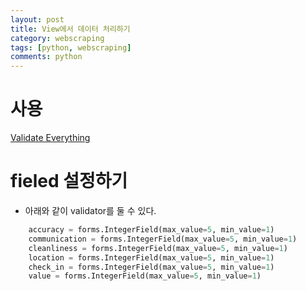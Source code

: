 ```yaml
---
layout: post
title: View에서 데이터 처리하기
category: webscraping
tags: [python, webscraping]
comments: python
---
```


# 사용

[Validate Everything](https://nomadcoders.co/airbnb-clone/lectures/1308)


# fieled 설정하기

- 아래와 같이 validator를 둘 수 있다.

```python
    accuracy = forms.IntegerField(max_value=5, min_value=1)
    communication = forms.IntegerField(max_value=5, min_value=1)
    cleanliness = forms.IntegerField(max_value=5, min_value=1)
    location = forms.IntegerField(max_value=5, min_value=1)
    check_in = forms.IntegerField(max_value=5, min_value=1)
    value = forms.IntegerField(max_value=5, min_value=1)
```